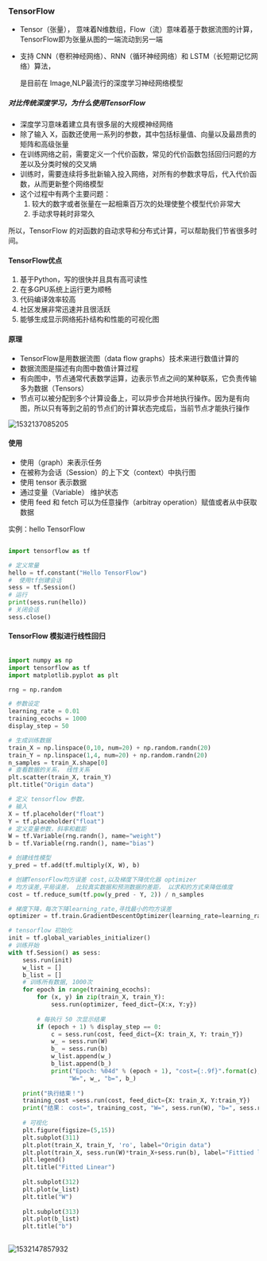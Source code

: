 ### TensorFlow

- Tensor（张量）， 意味着N维数组，Flow（流）意味着基于数据流图的计算，TensorFlow即为张量从图的一端流动到另一端

- 支持 CNN（卷积神经网络）、RNN（循环神经网络）和 LSTM（长短期记忆网络）算法，

  是目前在 Image,NLP最流行的深度学习神经网络模型



##### 对比传统深度学习，为什么使用TensorFlow

- 深度学习意味着建立具有很多层的大规模神经网络
- 除了输入 X，函数还使用一系列的参数，其中包括标量值、向量以及最昂贵的矩阵和高级张量
- 在训练网络之前，需要定义一个代价函数，常见的代价函数包括回归问题的方差以及分类时候的交叉熵
- 训练时，需要连续将多批新输入投入网络，对所有的参数求导后，代入代价函数，从而更新整个网络模型
- 这个过程中有两个主要问题：
  1. 较大的数字或者张量在一起相乘百万次的处理使整个模型代价非常大
  2. 手动求导耗时非常久

所以，TensorFlow 的对函数的自动求导和分布式计算，可以帮助我们节省很多时间。



#### TensorFlow优点

1. 基于Python，写的很快并且具有高可读性
2. 在多GPU系统上运行更为顺畅
3. 代码编译效率较高
4. 社区发展非常迅速并且很活跃
5. 能够生成显示网络拓扑结构和性能的可视化图



#### 原理

- TensorFlow是用数据流图（data flow graphs）技术来进行数值计算的
- 数据流图是描述有向图中数值计算过程
- 有向图中，节点通常代表数学运算，边表示节点之间的某种联系，它负责传输多为数据（Tensors）
- 节点可以被分配到多个计算设备上，可以异步合并地执行操作。因为是有向图，所以只有等到之前的节点们的计算状态完成后，当前节点才能执行操作

![1532137085205](assets/1532137085205.png)

#### 使用

- 使用（graph）来表示任务
- 在被称为会话（Session）的上下文（context）中执行图
- 使用 tensor 表示数据
- 通过变量（Variable） 维护状态
- 使用 feed 和 fetch 可以为任意操作（arbitray operation）赋值或者从中获取数据



实例：hello TensorFlow

```python

import tensorflow as tf

# 定义常量
hello = tf.constant("Hello TensorFlow")
#  使用tf创建会话
sess = tf.Session()
# 运行
print(sess.run(hello))
# 关闭会话
sess.close()

```



#### TensorFlow 模拟进行线性回归

```python

import numpy as np 
import tensorflow as tf
import matplotlib.pyplot as plt

rng = np.random

# 参数设定
learning_rate = 0.01
training_ecochs = 1000
display_step = 50

# 生成训练数据
train_X = np.linspace(0,10, num=20) + np.random.randn(20)
train_Y = np.linspace(1,4, num=20) + np.random.randn(20)
n_samples = train_X.shape[0]
# 查看数据的关系， 线性关系
plt.scatter(train_X, train_Y)
plt.title("Origin data")

# 定义 tensorflow 参数， 
# 输入
X = tf.placeholder("float")
Y = tf.placeholder("float")
# 定义变量参数，斜率和截距
W = tf.Variable(rng.randn(), name="weight")
b = tf.Variable(rng.randn(), name="bias")

# 创建线性模型
y_pred = tf.add(tf.multiply(X, W), b)

# 创建TensorFlow均方误差 cost,以及梯度下降优化器 optimizer
# 均方误差,平局误差， 比较真实数据和预测数据的差距， 以求和的方式来降低维度
cost = tf.reduce_sum(tf.pow(y_pred - Y, 2)) / n_samples

# 梯度下降，每次下降learning_rate,寻找最小的均方误差
optimizer = tf.train.GradientDescentOptimizer(learning_rate=learning_rate).minimize(cost)

# tensorflow 初始化
init = tf.global_variables_initializer()
# 训练开始
with tf.Session() as sess:
    sess.run(init)
    w_list = []
    b_list = []
    # 训练所有数据, 1000次
    for epoch in range(training_ecochs):
        for (x, y) in zip(train_X, train_Y):
            sess.run(optimizer, feed_dict={X:x, Y:y})
            
        # 每执行 50 次显示结果
        if (epoch + 1) % display_step == 0:
            c = sess.run(cost, feed_dict={X: train_X, Y: train_Y})
            w_ = sess.run(W)
            b_ = sess.run(b)
            w_list.append(w_)
            b_list.append(b_)
            print("Epoch: %04d" % (epoch + 1), "cost={:.9f}".format(c),
                 "W=", w_, "b=", b_)
    
    print("执行结束！")
    training_cost =sess.run(cost, feed_dict={X: train_X, Y:train_Y})
    print("结果： cost=", training_cost, "W=", sess.run(W), "b=", sess.run(b), '\n')
    
    # 可视化
    plt.figure(figsize=(5,15))
    plt.subplot(311)
    plt.plot(train_X, train_Y, 'ro', label="Origin data")
    plt.plot(train_X, sess.run(W)*train_X+sess.run(b), label="Fittied line")
    plt.legend()
    plt.title("Fitted Linear")
    
    plt.subplot(312)
    plt.plot(w_list)
    plt.title("W")
    
    plt.subplot(313)
    plt.plot(b_list)
    plt.title("b")
    
```

![1532147857932](assets/1532147857932.png)